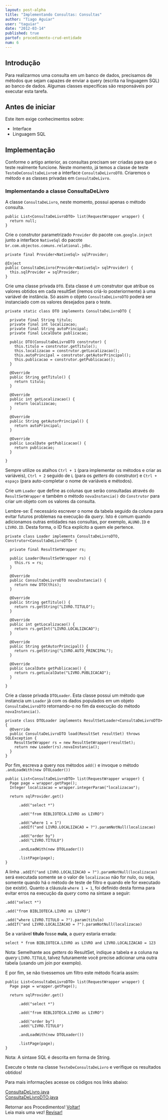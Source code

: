 ```yaml
---
layout: post-alpha
title: "Implementando Consultas: Consultas"
author: "Tiago Aguiar"
user: "taguiar"
date: "2012-03-14"
published: true
partof: procedimento-crud-entidade
num: 6
---
```


## <a id="TOPO"> </a> Introdução
Para realizarmos uma consulta em um banco de dados, precisamos de métodos que sejam capazes de enviar
a query (escrita na linguagem SQL) ao banco de dados. Algumas classes específicas são responsáveis
por executar esta tarefa.

## Antes de iniciar 
Este item exige conhecimentos sobre:

- Interface
- Linguagem SQL

## Implementação
Conforme o artigo anterior, as consultas precisam ser criadas para que o teste realmente funcione.
Neste momento, já temos a classe de teste `TesteDeConsultaDeLivro`e a interface `ConsultaDeLivroDTO`.
Criaremos o método e as classes privadas em `ConsultaDeLivro`. 

### Implementando a classe ConsultaDeLivro
A classe `ConsultaDeLivro`, neste momento, possui apenas o método consulta.

	public List<ConsultaDeLivroDTO> list(RequestWrapper wrapper) {
	  return null;
	}


Crie o construtor parametrizado `Provider` do pacote `com.google.inject` junto a interface `NativeSql` 
do pacote `br.com.objectos.comuns.relational.jdbc`.

	private final Provider<NativeSql> sqlProvider;

  	@Inject
  	public ConsultaDeLivro(Provider<NativeSql> sqlProvider) {
      this.sqlProvider = sqlProvider;
  	}
  	
Crie uma classe privada `DTO`. Esta classe é um construtor que atribue os valores obtidos em cada 
resultSet (iremos criá-lo posteriormente) à uma variável de instância. 
Só assim o objeto `ConsultaDeLivroDTO` poderá ser instanciado com os valores desejados para o teste.

    private static class DTO implements ConsultaDeLivroDTO {

      private final String titulo;
      private final int localizacao;
      private final String autoPrincipal;
      private final LocalDate publicacao;

      public DTO(ConsultaDeLivroDTO construtor) {
        this.titulo = construtor.getTitulo();
        this.localizacao = construtor.getLocalizacao();
        this.autoPrincipal = construtor.getAutorPrincipal();
        this.publicacao = construtor.getPublicacao();
      }
    
      @Override
      public String getTitulo() {
        return titulo;
      }
    
      @Override
	  public int getLocalizacao() {
        return localizacao;
	  }
	    
	  @Override
	  public String getAutorPrincipal() {
	    return autoPrincipal;
	  }
	    
	  @Override
	  public LocalDate getPublicacao() {
	    return publicacao;
	  }
    
    }
    
Sempre utilize os atalhos `Ctrl + 1` (para implementar os métodos e criar as variáveis),
`Ctrl + 2` seguido de `L` (para os _getters_ do construtor) e `Ctrl + espaço` (para auto-completar o
nome de variáveis e métodos).

Crie um `Loader` que define as colunas que serão consultadas através do `ResultSetWrapper` e 
também o método `novaInstancia()` do `Construtor` para criar um objeto com os valores da consulta. 

Lembre-se: É necessário escrever o nome da tabela seguido da coluna para evitar futuros problemas na 
execução da _query_. Isto é comum quando adicionamos outras entidades nas consultas, por exemplo, 
`ALUNO.ID` e `LIVRO.ID`. Desta forma, o ID fica explícito a quem ele pertence.	
	
	private class Loader implements ConsultaDeLivroDTO, Construtor<ConsultaDeLivroDTO> {
	
	  private final ResultSetWrapper rs;
	
	  public Loader(ResultSetWrapper rs) {
	    this.rs = rs;
	  }
	    
	  @Override
	  public ConsultaDeLivroDTO novaInstancia() {
	    return new DTO(this);
	  }
	
	  @Override
	  public String getTitulo() {
	    return rs.getString("LIVRO.TITULO");
	  }
	    
	  @Override
	  public int getLocalizacao() {
	    return rs.getInt("LIVRO.LOCALIZACAO");
	  }
	    
	  @Override
	  public String getAutorPrincipal() {
	    return rs.getString("LIVRO.AUTO_PRINCIPAL");
	  }
	    
	  @Override
	  public LocalDate getPublicacao() {
	    return rs.getLocalDate("LIVRO.PUBLICACAO");
	  }
	    
	}      	
	
Crie a classe privada `DTOLoader`. Esta classe possui um método que instancia um `Loader` já 
com os dados populados em um objeto `ConsultaDeLivroDTO` retornando-o no fim da execução do método
`novaInstancia()`.	
	
	private class DTOLoader implements ResultSetLoader<ConsultaDeLivroDTO> {
	  @Override
	  public ConsultaDeLivroDTO load(ResultSet resultSet) throws SQLException {
	    ResultSetWrapper rs = new ResultSetWrapper(resultSet);
	    return new Loader(rs).novaInstancia();
	  }
	}
		
Por fim, escreva a query nos métodos `add()` e invoque o método `.andLoadWith(new DTOLoader())`

	public List<ConsultaDeLivroDTO> list(RequestWrapper wrapper) {
	  Page page = wrapper.getPage();
	  Integer localizacao = wrapper.integerParam("localizacao");
	  
	  return sqlProvider.get()
	      
	      .add("select *")
	      
	      .add("from BIBLIOTECA.LIVRO as LIVRO")
	      
	      .add("where 1 = 1")
	      .addIf("and LIVRO.LOCALIZACAO = ?").paramNotNull(localizacao)
	      
	      .add("order by")
	      .add("LIVRO.TITULO")
	      
	      .andLoadWith(new DTOLoader())
	      
	      .listPage(page);
	}
	
A linha `.addIf("and LIVRO.LOCALIZACAO = ?").paramNotNull(localizacao)` será executada somente se
o valor de `localizacao` não for nulo, ou seja, somente quando há o método de teste de filtro e quando 
ele for executado (se existir). Quanto a cláusula `where 1 = 1`, foi definido desta forma para evitar
erros na execução da _query_ como na sintaxe a seguir:

	.add("select *")

	.add("from BIBLIOTECA.LIVRO as LIVRO")

	.add("where LIVRO.TITULO = ?").param(titulo)
	.addIf("and LIVRO.LOCALIZACAO = ?").paramNotNull(localizacao)
	      
Se a variável __titulo__ fosse __nula__, a _query_ estaria errada:

	select * from BIBLIOTECA.LIVRO as LIVRO and LIVRO.LOCALIZACAO = 123
		  
Nota: Semelhante aos _getters_ do ResultSet, indique a tabela e a coluna na _query_ `LIVRO.TITULO`, 
talvez futuramente você precise adicionar uma outra tabela (usando um join por exemplo).

E por fim, se não tivessemos um filtro este método ficaria assim:

	public List<ConsultaDeLivroDTO> list(RequestWrapper wrapper) {
	  Page page = wrapper.getPage();
	  
	  return sqlProvider.get()
	      
	      .add("select *")
	      
	      .add("from BIBLIOTECA.LIVRO as LIVRO")
	      
	      .add("order by")
	      .add("LIVRO.TITULO")
	      
	      .andLoadWith(new DTOLoader())
	      
	      .listPage(page);
	}	
	
Nota: A sintaxe SQL é descrita em forma de String.
    
Execute o teste na classe `TesteDeConsultaDeLivro` e verifique os resultados obtidos!     				

Para mais informações acesse os códigos nos links abaixo:

[ConsultaDeLivro.java](https://github.com/objectos/objectos-dojo/tree/master/objectos-dojo-team/src/main/java/br/com/objectos/dojo/taguiar/ConsultaDeLivro.java)<br>
[ConsultaDeLivroDTO.java](https://github.com/objectos/objectos-dojo/tree/master/objectos-dojo-team/src/main/java/br/com/objectos/dojo/taguiar/ConsultaDeLivroDTO.java)<br>

Retornar aos Procedimentos! <a href="{{ site.url }}/procedimento/" class="btn btn-success">Voltar!</a><br>
Leia mais uma vez! <a href="#TOPO" class="btn btn-warning">Revisar!</a>

